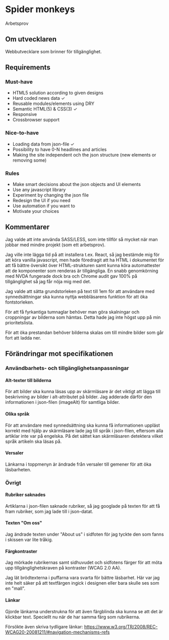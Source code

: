 # Spider monkeys
Arbetsprov

## Om utvecklaren
Webbutvecklare som brinner för tillgänglighet.

## Requirements

### Must-have
* HTML5 solution according to given designs
* Hard coded news data &check;
* Reusable modules/elements using DRY
* Semantic HTML(5) & CSS(3)  &check;
* Responsive
* Crossbrowser support

### Nice-to-have
* Loading data from json-file  &check;
* Possibility to have 0-N headlines and articles
* Making the site independent och the json structure (new elements or removing some)

### Rules
* Make smart decisions about the json objects and UI elements
* Use any javascript library
* Experiment by changing the json file
* Redesign the UI if you need
* Use automation if you want to
* Motivate your choices

## Kommentarer
Jag valde att inte använda SASS/LESS, som inte tillför så mycket när man jobbar med mindre projekt (som ett arbetsprov).

Jag ville inte lägga tid på att installera t.ex. React, så jag bestämde mig för att köra vanilla javascript, men hade föredragit att ha HTML i dokumentet för att få bättre översikt över HTML-strukturen samt kunna köra automattester att de komponenter som renderas är tillgängliga. En snabb genomkörning med NVDA fungerade dock bra och Chrome audit gav 100% på tillgänglighet så jag får nöja mig med det.

Jag valde att sätta grundstorleken på text till 1em för att användare med synnedsättningar ska kunna nyttja webbläsarens funktion för att öka fontstorleken.

För att få fyrkantiga tumnaglar behöver man göra skalningar och croppningar av bilderna som hämtas. Detta hade jag inte högst upp på min prioritetslista.

För att öka prestandan behöver bilderna skalas om till mindre bilder som går fort att ladda ner.

## Förändringar mot specifikationen

### Användbarhets- och tillgänglighetsanpassningar
#### Alt-texter till bilderna
För att bilder ska kunna läsas upp av skärmläsare är det viktigt att lägga till beskrivning av bilder i alt-attributet på bilder. Jag adderade därför den informationen i json-filen (imageAlt) för samtliga bilder.

#### Olika språk
För att användare med synnedsättning ska kunna få informationen uppläst korrekt med hjälp av skärmläsare lade jag till språk i json-filen, eftersom alla artiklar inte var på engelska. På det sättet kan skärmläsaren detektera vilket språk artikeln ska läsas på.

#### Versaler
Länkarna i toppmenyn är ändrade från versaler till gemener för att öka läsbarheten.

### Övrigt
#### Rubriker saknades
Artiklarna i json-filen saknade rubriker, så jag googlade på texten för att få fram rubriker, som jag lade till i json-datat.

#### Texten "Om oss"
Jag ändrade texten under "About us" i sidfoten för jag tyckte den som fanns i skissen var lite tråkig.

#### Färgkontraster
Jag mörkade rubrikernas samt sidhuvudet och sidfotens färger för att möta upp tillgänglighetskraven på kontraster (WCAG 2.0 AA).

Jag lät brödtexterna i puffarna vara svarta för bättre läsbarhet. Här var jag inte helt säker på att textfärgen ingick i designen eller bara skulle ses som en "mall".

#### Länkar
Gjorde länkarna understrukna för att även färgblinda ska kunna se att det är klickbar text. Speciellt nu när de har samma färg som rubrikerna.

Försökte även skriva tydligare länkar: https://www.w3.org/TR/2008/REC-WCAG20-20081211/#navigation-mechanisms-refs
